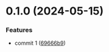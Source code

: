 # 0.1.0 (2024-05-15)


### Features

* commit 1 ([69666b9](https://github.com/pjoshi2023/test3/commit/69666b95c769d4aca1eb0f56e9d6d06dba0ca823))



